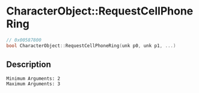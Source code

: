 # CharacterObject::RequestCellPhoneRing
```c
// 0x00587800
bool CharacterObject::RequestCellPhoneRing(unk p0, unk p1, ...)
```
## Description
```
Minimum Arguments: 2
Maximum Arguments: 3
```
